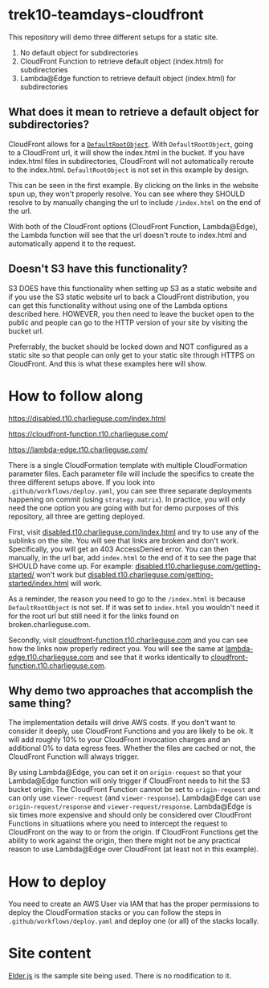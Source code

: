 # trek10-teamdays-cloudfront

This repository will demo three different setups for a static site.

1. No default object for subdirectories
2. CloudFront Function to retrieve default object (index.html) for subdirectories
3. Lambda@Edge function to retrieve default object (index.html) for subdirectories

## What does it mean to retrieve a default object for subdirectories?

CloudFront allows for a [`DefaultRootObject`](https://docs.aws.amazon.com/AWSCloudFormation/latest/UserGuide/aws-properties-cloudfront-distribution-distributionconfig.html#cfn-cloudfront-distribution-distributionconfig-defaultrootobject). With `DefaultRootObject`, going to a CloudFront url, it will show the index.html in the bucket. If you have index.html files in subdirectories, CloudFront will not automatically reroute to the index.html. `DefaultRootObject` is not set in this example by design.

This can be seen in the first example. By clicking on the links in the website spun up, they won't properly resolve. You can see where they SHOULD resolve to by manually changing the url to include `/index.html` on the end of the url.

With both of the CloudFront options (CloudFront Function, Lambda@Edge), the Lambda function will see that the url doesn't route to index.html and automatically append it to the request.

## Doesn't S3 have this functionality?

S3 DOES have this functionality when setting up S3 as a static website and if you use the S3 static website url to back a CloudFront distribution, you can get this functionality without using one of the Lambda options described here. HOWEVER, you then need to leave the bucket open to the public and people can go to the HTTP version of your site by visiting the bucket url.

Preferrably, the bucket should be locked down and NOT configured as a static site so that people can only get to your static site through HTTPS on CloudFront. And this is what these examples here will show.

# How to follow along

https://disabled.t10.charlieguse.com/index.html

https://cloudfront-function.t10.charlieguse.com/

https://lambda-edge.t10.charlieguse.com/

There is a single CloudFormation template with multiple CloudFormation parameter files. Each parameter file will include the specifics to create the three different setups above. If you look into `.github/workflows/deploy.yaml`, you can see three separate deployments happening on commit (using `strategy.matrix`). In practice, you will only need the one option you are going with but for demo purposes of this repository, all three are getting deployed.

First, visit [disabled.t10.charlieguse.com/index.html](https://disabled.t10.charlieguse.com/index.html) and try to use any of the sublinks on the site. You will see that links are broken and don't work. Specifically, you will get an 403 AccessDenied error. You can then manually, in the url bar, add `index.html` to the end of it to see the page that SHOULD have come up. For example: [disabled.t10.charlieguse.com/getting-started/](https://disabled.t10.charlieguse.com/getting-started) won't work but [disabled.t10.charlieguse.com/getting-started/index.html](https://disabled.t10.charlieguse.com/getting-started/index.html) will work.

As a reminder, the reason you need to go to the `/index.html` is because `DefaultRootObject` is not set. If it was set to `index.html` you wouldn't need it for the root url but still need it for the links found on broken.charlieguse.com.

Secondly, visit [cloudfront-function.t10.charlieguse.com](https://cloudfront-function.t10.charlieguse.com/) and you can see how the links now properly redirect you. You will see the same at [lambda-edge.t10.charlieguse.com](https://lambda-edge.t10.charlieguse.com/) and see that it works identically to [cloudfront-function.t10.charlieguse.com](https://cloudfront-function.t10.charlieguse.com/).

## Why demo two approaches that accomplish the same thing?
The implementation details will drive AWS costs. If you don't want to consider it deeply, use CloudFront Functions and you are likely to be ok. It will add roughly 10% to your CloudFront invocation charges and an additional 0% to data egress fees. Whether the files are cached or not, the CloudFront Function will always trigger.

By using Lambda@Edge, you can set it on `origin-request` so that your Lambda@Edge function will only trigger if CloudFront needs to hit the S3 bucket origin. The CloudFront Function cannot be set to `origin-request` and can only use `viewer-request` (and `viewer-response`). Lambda@Edge can use `origin-request/response` and `viewer-request/response`. Lambda@Edge is six times more expensive and should only be considered over CloudFront Functions in situatiions where you need to intercept the request to CloudFront on the way to or from the origin. If CloudFront Functions get the ability to work against the origin, then there might not be any practical reason to use Lambda@Edge over CloudFront (at least not in this example).

# How to deploy
You need to create an AWS User via IAM that has the proper permissions to deploy the CloudFormation stacks or you can follow the steps in `.github/workflows/deploy.yaml` and deploy one (or all) of the stacks locally.

# Site content
[Elder.js](https://github.com/Elderjs/elderjs#getting-started) is the sample site being used. There is no modification to it.